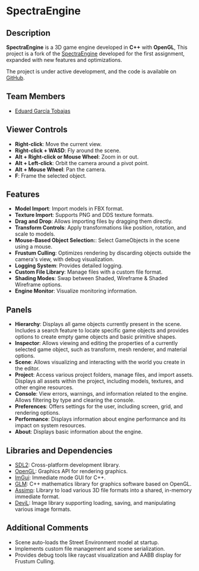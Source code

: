 # SpectraEngine

## Description
**SpectraEngine** is a 3D game engine developed in **C++** with **OpenGL**, This project is a fork of the [SpectraEngine](https://github.com/CITM-UPC/SpectraEngine) developed for the first assignment, expanded with new features and optimizations.

The project is under active development, and the code is available on [GitHub](https://github.com/Eduuuuuuuuuuuu/LastEngine).

## Team Members
- [Eduard García Tobajas](https://github.com/Eduuuuuuuuuuuu)

## Viewer Controls
- **Right-click**: Move the current view.
- **Right-click + WASD**: Fly around the scene.
- **Alt + Right-click or Mouse Wheel**: Zoom in or out.
- **Alt + Left-click**: Orbit the camera around a pivot point.
- **Alt + Mouse Wheel**: Pan the camera.
- **F**: Frame the selected object.

## Features
- **Model Import**: Import models in FBX format.
- **Texture Import**: Supports PNG and DDS texture formats.
- **Drag and Drop**: Allows importing files by dragging them directly.
- **Transform Controls**: Apply transformations like position, rotation, and scale to models.
- **Mouse-Based Object Selection:**: Select GameObjects in the scene using a mouse.
- **Frustum Culling**: Optimizes rendering by discarding objects outside the camera's view, with debug visualization.
- **Logging System**: Provides detailed logging.
- **Custom File Library**: Manage files with a custom file format.
- **Shading Modes**: Swap between Shaded, Wireframe & Shaded Wireframe options.
- **Engine Monitor**: Visualize monitoring information.

## Panels
- **Hierarchy**: Displays all game objects currently present in the scene. Includes a search feature to locate specific game objects and provides options to create empty game objects and basic primitive shapes.
- **Inspector**: Allows viewing and editing the properties of a currently selected game object, such as transform, mesh renderer, and material options.
- **Scene**: Allows visualizing and interacting with the world you create in the editor.
- **Project**: Access various project folders, manage files, and import assets. Displays all assets within the project, including models, textures, and other engine resources.
- **Console**: View errors, warnings, and information related to the engine. Allows filtering by type and clearing the console.
- **Preferences**: Offers settings for the user, including screen, grid, and rendering options.
- **Performance**: Displays information about engine performance and its impact on system resources.
- **About**: Displays basic information about the engine.

## Libraries and Dependencies
- [SDL2](https://github.com/libsdl-org/SDL): Cross-platform development library.
- [OpenGL](https://www.opengl.org/): Graphics API for rendering graphics.
- [ImGui](https://github.com/ocornut/imgui): Immediate mode GUI for C++.
- [GLM](https://github.com/g-truc/glm): C++ mathematics library for graphics software based on OpenGL.
- [Assimp](https://github.com/assimp/assimp): Library to load various 3D file formats into a shared, in-memory immediate format.
- [DeviL](https://github.com/DentonW/DevIL): Image library supporting loading, saving, and manipulating various image formats.

## Additional Comments
- Scene auto-loads the Street Environment model at startup.
- Implements custom file management and scene serialization.
- Provides debug tools like raycast visualization and AABB display for Frustum Culling.
